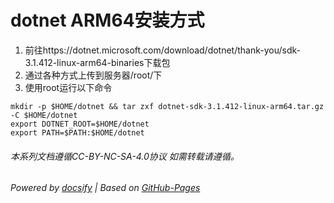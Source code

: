 # dotnet ARM64安装方式

1. 前往https://dotnet.microsoft.com/download/dotnet/thank-you/sdk-3.1.412-linux-arm64-binaries下载包
2. 通过各种方式上传到服务器/root/下
3. 使用root运行以下命令
~~~
mkdir -p $HOME/dotnet && tar zxf dotnet-sdk-3.1.412-linux-arm64.tar.gz -C $HOME/dotnet
export DOTNET_ROOT=$HOME/dotnet
export PATH=$PATH:$HOME/dotnet
~~~

###### 本系列文档遵循CC-BY-NC-SA-4.0协议 如需转载请遵循。

###### Powered by [docsify](https://docsify.js.org/#/zh-cn/) | Based on [GitHub-Pages](https://github.com/leeskyler-top/Microsoft365-E5Developer-Renew-Web-Docs/)

